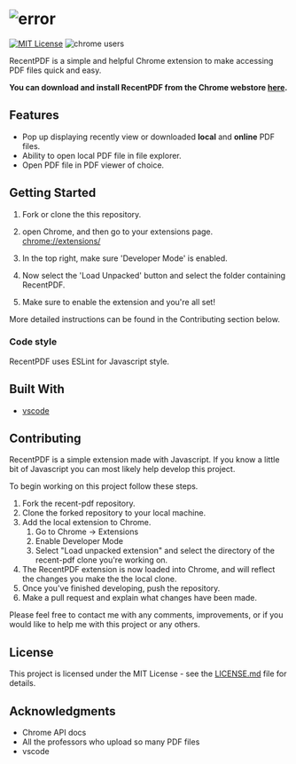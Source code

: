 [logo]: https://raw.githubusercontent.com/alexweininger/recent-pdf/dev/content/promotional/pr1400v2.png ""

[screenshot]: https://raw.githubusercontent.com/alexweininger/recent-pdf/dev/content/screenshots/global-sc-v2.png ""

# ![error][logo]

[![MIT License](https://badges.frapsoft.com/os/mit/mit.png?v=103)](https://opensource.org/licenses/mit-license.php) ![chrome users](https://img.shields.io/chrome-web-store/users/ihjgdammecebcjinfmllgniaeneabkdk.svg?label=chrome%20users&style=flat)

RecentPDF is a simple and helpful Chrome extension to make accessing PDF files quick and easy.

**You can download and install RecentPDF from the Chrome webstore [here](https://chrome.google.com/webstore/detail/recent-pdf/ihjgdammecebcjinfmllgniaeneabkdk).**

## Features

- Pop up displaying recently view or downloaded **local** and **online** PDF files.
- Ability to open local PDF file in file explorer.
- Open PDF file in PDF viewer of choice.

## Getting Started

1. Fork or clone the this repository.

2. open Chrome, and then go to your extensions page. [chrome://extensions/](chrome://extensions/)

3. In the top right, make sure 'Developer Mode' is enabled.

4. Now select the 'Load Unpacked' button and select the folder containing RecentPDF.

5. Make sure to enable the extension and you're all set!

More detailed instructions can be found in the Contributing section below.

### Code style

RecentPDF uses ESLint for Javascript style.

## Built With

- [vscode](https://code.visualstudio.com/)

## Contributing

RecentPDF is a simple extension made with Javascript. If you know a little bit of Javascript you can most likely help develop this project.

To begin working on this project follow these steps.

1. Fork the recent-pdf repository.
2. Clone the forked repository to your local machine.
3. Add the local extension to Chrome.
   1. Go to Chrome -> Extensions
   2. Enable Developer Mode
   3. Select "Load unpacked extension" and select the directory of the recent-pdf clone you're working on.
4. The RecentPDF extension is now loaded into Chrome, and will reflect the changes you make the the local clone.
5. Once you've finished developing, push the repository.
6. Make a pull request and explain what changes have been made.

Please feel free to contact me with any comments, improvements, or if you would like to help me with this project or any others.



<!-- TODO -->
<!-- Please read [CONTRIBUTING.md](https://gist.github.com/PurpleBooth/b24679402957c63ec426) for details on our code of conduct, and the process for submitting pull requests to us. -->

<!-- TODO contributors list -->
<!-- BUG -->
<!-- See also the list of [contributors](https://github.com/your/project/contributors) who participated in this project. -->

## License

This project is licensed under the MIT License - see the [LICENSE.md](LICENSE.md) file for details.

## Acknowledgments

- Chrome API docs
- All the professors who upload so many PDF files
- vscode

